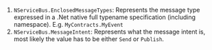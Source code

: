 
 1. `NServiceBus.EnclosedMessageTypes`: Represents the message type expressed in a .Net native full typename specification (including namespace). E.g. `MyContracts.MyEvent`
 1. `NServiceBus.MessageIntent`: Represents what the message intent is, most likely the value has to be either `Send` or `Publish`.
